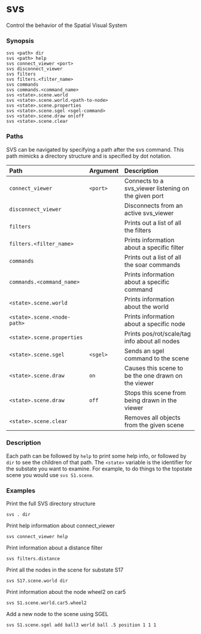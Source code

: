 # svs #

Control the behavior of the Spatial Visual System

### Synopsis ###
```
svs <path> dir
svs <path> help
svs connect_viewer <port>
svs disconnect_viewer
svs filters
svs filters.<filter_name>
svs commands
svs commands.<command_name>
svs <state>.scene.world
svs <state>.scene.world.<path-to-node>
svs <state>.scene.properties
svs <state>.scene.sgel <sgel-command>
svs <state>.scene.draw on|off
svs <state>.scene.clear
```

### Paths ###

SVS can be navigated by specifying a path
after the svs command. This path mimicks a directory
structure and is specified by dot notation.

| **Path** | **Argument** | **Description** |
|:---------|:-------------|:----------------|
| `connect_viewer` | `<port>`     | Connects to a svs\_viewer listening on the given port |
| `disconnect_viewer` |              | Disconnects from an active svs\_viewer |
| `filters` |              | Prints out a list of all the filters |
| `filters.<filter_name>` |              | Prints information about a specific filter |
| `commands` |              | Prints out a list of all the soar commands |
| `commands.<command_name>` |              | Prints information about a specific command |
| `<state>.scene.world` |              | Prints information about the world |
| `<state>.scene.<node-path>` |              | Prints information about a specific node |
| `<state>.scene.properties` |              | Prints pos/rot/scale/tag info about all nodes |
| `<state>.scene.sgel` | `<sgel>`     | Sends an sgel command to the scene |
| `<state>.scene.draw` | `on`         | Causes this scene to be the one drawn on the viewer |
| `<state>.scene.draw` | `off`        | Stops this scene from being drawn in the viewer |
| `<state>.scene.clear` |              | Removes all objects from the given scene |

### Description ###

Each path can be followed by `help` to print some help
info, or followed by `dir` to see the children of that path.
The `<state>` variable is the identifier for the substate you
want to examine. For example, to do things to the topstate scene
you would use `svs S1.scene`.

### Examples ###

Print the full SVS directory structure
```
svs . dir
```
Print help information about connect\_viewer
```
svs connect_viewer help
```
Print information about a distance filter
```
svs filters.distance
```
Print all the nodes in the scene for substate S17
```
svs S17.scene.world dir
```
Print information about the node wheel2 on car5
```
svs S1.scene.world.car5.wheel2
```
Add a new node to the scene using SGEL
```
svs S1.scene.sgel add ball3 world ball .5 position 1 1 1
```